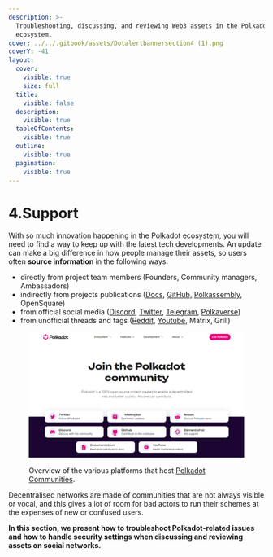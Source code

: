 ```yaml
---
description: >-
  Troubleshooting, discussing, and reviewing Web3 assets in the Polkadot
  ecosystem.
cover: ../../.gitbook/assets/Dotalertbannersection4 (1).png
coverY: -41
layout:
  cover:
    visible: true
    size: full
  title:
    visible: false
  description:
    visible: true
  tableOfContents:
    visible: true
  outline:
    visible: true
  pagination:
    visible: true
---
```


# 4.Support

With so much innovation happening in the Polkadot ecosystem, you will need to find a way to keep up with the latest tech developments. An update can make a big difference in how people manage their assets, so users often **source information** in the following ways:

* directly from project team members (Founders, Community managers, Ambassadors)
* indirectly from projects publications ([Docs](docs.md), [GitHub,](github.md) [Polkassembly](polkassembly.md), OpenSquare)
* from official social media ([Discord](discord.md), [Twitter](twitter.md), [Telegram](telegram.md), [Polkaverse](polkaverse.md))
* from unofficial threads and tags ([Reddit](reddit.md), [Youtube](youtube.md), Matrix, Grill)

<figure><img src="../../.gitbook/assets/S_PolkadotCommunities.PNG" alt="A screenshot showcasing all social network platforms from which Polkadot ecosystem participants can get support."><figcaption><p>Overview of the various platforms that host <a href="https://polkadot.network/community/">Polkadot Communities</a>.</p></figcaption></figure>

Decentralised networks are made of communities that are not always visible or vocal, and this gives a lot of room for bad actors to run their schemes at the expenses of new or confused users.



**In this section, we present how to troubleshoot Polkadot-related issues and how to handle security settings when discussing and reviewing assets on social networks.**
